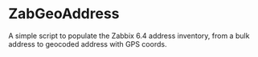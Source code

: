 # ZabGeoAddress
A simple script to populate the Zabbix 6.4 address inventory, from a bulk address to geocoded address with GPS coords.
